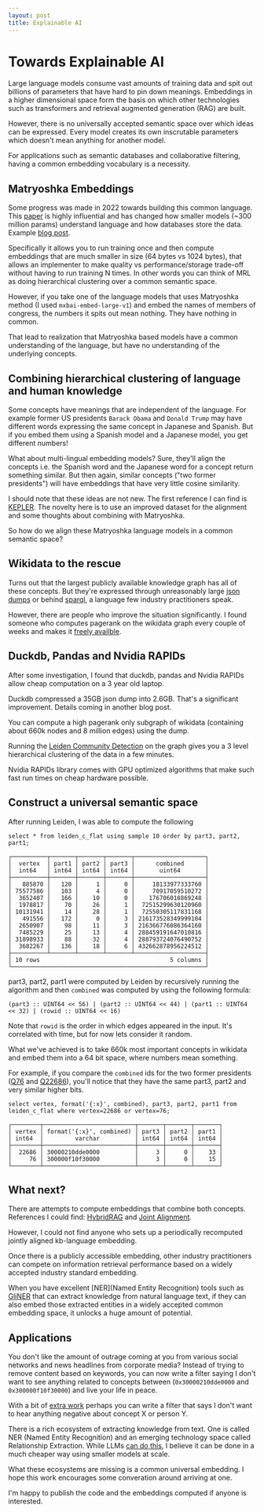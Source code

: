 ```yaml
---
layout: post
title: Explainable AI
---
```

# Towards Explainable AI

Large language models consume vast amounts of training data and spit out billions of parameters that have hard to pin down meanings. Embeddings in a higher dimensional space form the basis on which other technologies such as transformers and retrieval augmented generation (RAG) are built.

However, there is no universally accepted semantic space over which ideas can be expressed. Every model creates its own inscrutable parameters which doesn't mean anything for another model.

For applications such as semantic databases and collaborative filtering, having a common embedding vocabulary is a necessity.

## Matryoshka Embeddings

Some progress was made in 2022 towards building this common language. This [paper](https://arxiv.org/abs/2205.13147) is highly influential and has changed how smaller models (~300 million params) understand language and how databases store the data. Example [blog post](https://blog.vespa.ai/combining-matryoshka-with-binary-quantization-using-embedder/).

Specifically it allows you to run training once and then compute embeddings that are much smaller in size (64 bytes vs 1024 bytes), that allows an implementer to make quality vs performance/storage trade-off without having to run training N times. In other words you can think of MRL as doing hierarchical clustering over a common semantic space.

However, if you take one of the language models that uses Matryoshka method (I used `mxbai-embed-large-v1`) and embed the names of members of congress, the numbers it spits out mean nothing. They have nothing in common.

That lead to realization that Matryoshka based models have a common understanding of the language, but have no understanding of the underlying concepts.

## Combining hierarchical clustering of language and human knowledge

Some concepts have meanings that are independent of the language. For example former US presidents `Barack Obama` and `Donald Trump` may have different words expressing the same concept in Japanese and Spanish. But if you embed them using a Spanish model and a Japanese model, you get different numbers!

What about multi-lingual embedding models? Sure, they'll align the concepts i.e. the Spanish word and the Japanese word for a concept return something similar. But then again, similar concepts ("two former presidents")  will have embeddings that have very little cosine similarity.

I should note that these ideas are not new. The first reference I can find is [KEPLER](https://deepgraphlearning.github.io/project/wikidata5m). The novelty here is to use an improved dataset for the alignment and some thoughts about combining with Matryoshka.

So how do we align these Matryoshka language models in a common semantic space?

## Wikidata to the rescue

Turns out that the largest publicly available knowledge graph has all of these concepts. But they're expressed through unreasonably large [json dumps](https://dumps.wikimedia.org/wikidatawiki/entities/) or behind [sparql](https://query.wikidata.org/), a language few industry practitioners speak.

However, there are people who improve the situation significantly. I found someone who computes pagerank on the wikidata graph every couple of weeks and makes it [freely availble](https://danker.s3.amazonaws.com/index.html).

## Duckdb, Pandas and Nvidia RAPIDs

After some investigation, I found that duckdb, pandas and Nvidia RAPIDs allow cheap computation on a 3 year old laptop.

Duckdb compressed a 35GB json dump into 2.6GB. That's a significant improvement. Details coming in another blog post.

You can compute a high pagerank only subgraph of wikidata (containing about 660k nodes and 8 million edges) using the dump.

Running the [Leiden Community Detection](https://en.wikipedia.org/wiki/Leiden_algorithm) on the graph gives you a 3 level hierarchical clustering of the data in a few minutes.

Nvidia RAPIDs library comes with GPU optimized algorithms that make such fast run times on cheap hardware possible.

## Construct a universal semantic space

After running Leiden, I was able to compute the following

```
select * from leiden_c_flat using sample 10 order by part3, part2, part1;

┌──────────┬───────┬───────┬───────┬────────────────────┐
│  vertex  │ part1 │ part2 │ part3 │      combined      │
│  int64   │ int64 │ int64 │ int64 │       uint64       │
├──────────┼───────┼───────┼───────┼────────────────────┤
│   885870 │   120 │     1 │     0 │     18133977333760 │
│ 75577586 │   103 │     4 │     0 │     70917059510272 │
│  3652407 │   166 │    10 │     0 │    176706018869248 │
│  1978817 │    70 │    26 │     1 │  72515299630120960 │
│ 10131941 │    14 │    28 │     1 │  72550305117831168 │
│   491556 │   172 │     0 │     3 │ 216173528349999104 │
│  2650907 │    98 │    11 │     3 │ 216366776086364160 │
│  7485229 │    25 │    13 │     4 │ 288459191647010816 │
│ 31898933 │    88 │    32 │     4 │ 288793724076490752 │
│  3682267 │   136 │    18 │     6 │ 432662878956224512 │
├──────────┴───────┴───────┴───────┴────────────────────┤
│ 10 rows                                     5 columns │
└───────────────────────────────────────────────────────┘
```

part3, part2, part1 were computed by Leiden by recursively running the algorithm and then `combined` was computed by using the following formula:

```
(part3 :: UINT64 << 56) | (part2 :: UINT64 << 44) | (part1 :: UINT64 << 32) | (rowid :: UINT64 << 16)
```

Note that `rowid` is the order in which edges appeared in the input. It's correlated with time, but for now lets consider it random.

What we've achieved is to take 660k most important concepts in wikidata and embed them into a 64 bit space, where numbers mean something.

For example, if you compare the `combined` ids for the two former presidents ([Q76](https://www.wikidata.org/wiki/Q76) and [Q22686](https://www.wikidata.org/wiki/Q76)), you'll notice that they have the same part3, part2 and very similar higher bits.

```
select vertex, format('{:x}', combined), part3, part2, part1 from leiden_c_flat where vertex=22686 or vertex=76;

┌────────┬──────────────────────────┬───────┬───────┬───────┐
│ vertex │ format('{:x}', combined) │ part3 │ part2 │ part1 │
│ int64  │         varchar          │ int64 │ int64 │ int64 │
├────────┼──────────────────────────┼───────┼───────┼───────┤
│  22686 │ 30000210dde0000          │     3 │     0 │    33 │
│     76 │ 300000f10f30000          │     3 │     0 │    15 │
└────────┴──────────────────────────┴───────┴───────┴───────┘
```

## What next?

There are attempts to compute embeddings that combine both concepts. References I could find: [HybridRAG](https://arxiv.org/html/2408.04948v1) and [Joint Alignment](https://github.com/dki-lab/joint-kb-text-embedding).

However, I could not find anyone who sets up a periodically recomputed jointly aligned kb-language embedding.

Once there is a publicly accessible embedding, other industry practitioners can compete on information retrieval performance based on a widely accepted industry standard embedding.

When you have excellent [NER](Named Entity Recognition) tools such as [GliNER](https://github.com/urchade/GLiNER) that can extract knowledge from natural language text, if they can also embed those extracted entities in a widely accepted common embedding space, it unlocks a huge amount of potential.

## Applications

You don't like the amount of outrage coming at you from various social networks and news headlines from corporate media? Instead of trying to remove content based on keywords, you can now write a filter saying I don't want to see anything related to concepts between (`0x30000210dde0000` and `0x300000f10f30000`) and live your life in peace.

With a bit of [extra work](https://paperswithcode.com/method/transe) perhaps you can write a filter that says I don't want to hear anything negative about concept X or person Y.

There is a rich ecosystem of extracting knowledge from text. One is called NER (Named Entity Recognition) and an emerging technology space called Relationship Extraction. While LLMs [can do this](https://github.com/circlemind-ai/fast-graphrag), I believe it can be done in a much cheaper way using smaller models at scale.

What these ecosystems are missing is a common universal embedding. I hope this work encourages some converation around arriving at one.

I'm happy to publish the code and the embeddings computed if anyone is interested.
